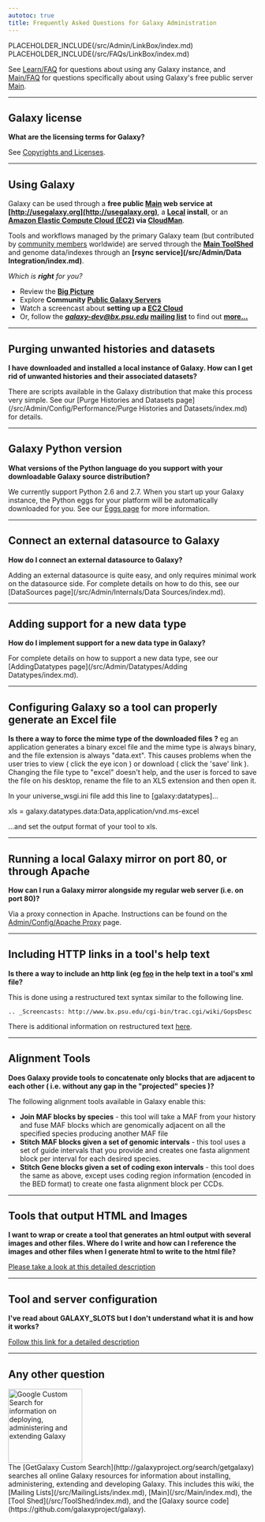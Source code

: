 ```yaml
---
autotoc: true
title: Frequently Asked Questions for Galaxy Administration
---
```

PLACEHOLDER_INCLUDE(/src/Admin/LinkBox/index.md) 
PLACEHOLDER_INCLUDE(/src/FAQs/LinkBox/index.md)


See [Learn/FAQ](/src/Learn/FAQ/index.md) for questions about using any Galaxy instance, and [Main/FAQ](/src/Main/FAQ/index.md) for questions specifically about using Galaxy's free public server [Main](/src/Main/index.md).



----

## Galaxy license

**What are the licensing terms for Galaxy?**

See [Copyrights and Licenses](/src/Admin/License/index.md).

----

## Using Galaxy

Galaxy can be used through a **free public [Main](/src/Main/index.md) web service at [http://usegalaxy.org](http://usegalaxy.org)**, a **[Local](/src/Admin/GetGalaxy/index.md) install**, or an **[Amazon Elastic Compute Cloud (EC2)](http://aws.amazon.com/ec2/) via [CloudMan](/src/CloudMan/index.md)**. 

Tools and workflows managed by the primary Galaxy team (but contributed by [community members](/src/Community/index.md) worldwide) are served through the **[ Main ToolShed](/src/ToolShed/index.md)** and genome data/indexes through an **[rsync service](/src/Admin/Data Integration/index.md)**.  

*Which is **right** for you?*
* Review the **[Big Picture](/src/BigPicture/Choices/index.md)**
* Explore **Community [Public Galaxy Servers](/src/PublicGalaxyServers/index.md)**
* Watch a screencast about **setting up a [EC2 Cloud](http://screencast.g2.bx.psu.edu//cloud/)**
* Or, follow the ***galaxy-dev@bx.psu.edu* [mailing list](/src/MailingLists/index.md)** to find out **[more...](http://galaxyproject.org)**

----

## Purging unwanted histories and datasets

**I have downloaded and installed a local instance of Galaxy.  How can I get rid of unwanted histories and their associated datasets?**

There are scripts available in the Galaxy distribution that make this process very simple.  See our [Purge Histories and Datasets page](/src/Admin/Config/Performance/Purge Histories and Datasets/index.md) for details.

----

## Galaxy Python version

**What versions of the Python language do you support with your downloadable Galaxy source distribution?**

We currently support Python 2.6 and 2.7.  When you start up your Galaxy instance, the Python eggs for your platform will be automatically downloaded for you.  See our [Eggs page](/src/Admin/Config/Eggs/index.md) for more information.

----

## Connect an external datasource to Galaxy

**How do I connect an external datasource to Galaxy?**

Adding an external datasource is quite easy, and only requires minimal work on the datasource side.  For complete details on how to do this, see our [DataSources page](/src/Admin/Internals/Data Sources/index.md).

----

## Adding support for a new data type

**How do I implement support for a new data type in Galaxy?**

For complete details on how to support a new data type, see our [AddingDatatypes page](/src/Admin/Datatypes/Adding Datatypes/index.md).

----

## Configuring Galaxy so a tool can properly generate an Excel file

**Is there a way to force the mime type of the downloaded files ?** eg an application generates a binary excel file and the mime type is always binary, and the file extension is always "data.ext".  This causes problems when the user tries to view ( click the eye icon ) or download ( click the 'save' link ).  Changing the file type to "excel" doesn't help, and the user is forced to save the file on his desktop, rename the file to an XLS extension and then open it. 

In your universe_wsgi.ini file add this line to [galaxy:datatypes]...

xls = galaxy.datatypes.data:Data,application/vnd.ms-excel

...and set the output format of your tool to xls.

----

## Running a local Galaxy mirror on port 80, or through Apache

**How can I run a Galaxy mirror alongside my regular web server (i.e. on port 80)?**

Via a proxy connection in Apache.  Instructions can be found on the [Admin/Config/Apache Proxy](/src/Admin/Config/ApacheProxy.mdindex.md) page.

----

## Including HTTP links in a tool's help text

**Is there a way to include an http link (eg <a href='foo'>foo</a> in the help text in a tool's xml file?**

This is done using a restructured text syntax similar to the following line.

 `.. _Screencasts: http://www.bx.psu.edu/cgi-bin/trac.cgi/wiki/GopsDesc`

There is additional information on restructured text [here](http://docutils.sourceforge.net/docs/user/rst/quickref.html).

----

## Alignment Tools

**Does Galaxy provide tools to concatenate only blocks that are adjacent to each other ( i.e. without any gap in the "projected" species )?**

The following alignment tools available in Galaxy enable this:

* **Join MAF blocks by species** - this tool will take a MAF from your history and fuse MAF blocks which are genomically adjacent on all the specified species producing another MAF file
* **Stitch MAF blocks given a set of genomic intervals** - this tool uses a set of guide intervals that you provide and creates one fasta alignment block per interval for each desired species.
* **Stitch Gene blocks given a set of coding exon intervals** - this tool does the same as above, except uses coding region information (encoded in the BED format) to create one fasta alignment block per CCDs.

----

## Tools that output HTML and Images

**I want to wrap or create a tool that generates an html output with several images and other files.  Where do I write and how can I reference the images and other files when I generate html to write to the html file?**

[Please take a look at this detailed description](http://wiki.galaxyproject.org/Admin/Tools/Multiple%20Output%20Files#Single_history_output_Html_file_with_links_to_any_number_of_output_files_and_images)

----

## Tool and server configuration

**I've read about GALAXY_SLOTS but I don't understand what it is and how it works?**

[Follow this link for a detailed description](/src/Admin/Config/GALAXY_SLOTS/index.md)

----

## Any other question

<div class='left'><a href='http://galaxyproject.org/search/getgalaxy'><img src="/src/images/Logos/GetGalaxySearch.png" alt="Google Custom Search for information on deploying, administering and extending Galaxy" width="150" /></a></div>
The [GetGalaxy Custom Search](http://galaxyproject.org/search/getgalaxy) searches all online Galaxy resources for information about installing, administering, extending and developing Galaxy.  This includes this wiki, the [Mailing Lists](/src/MailingLists/index.md), [Main](/src/Main/index.md), the [Tool Shed](/src/ToolShed/index.md), and the [Galaxy source code](https://github.com/galaxyproject/galaxy).
